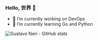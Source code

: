 ### Hello, 世界 👋

- 🔭 I’m currently working on DevOps
- 🌱 I’m currently learning Go and Python

![Gustavo Neri - GitHub stats](https://github-readme-stats.vercel.app/api?username=guganeri&show_icons=true&theme=radical)
